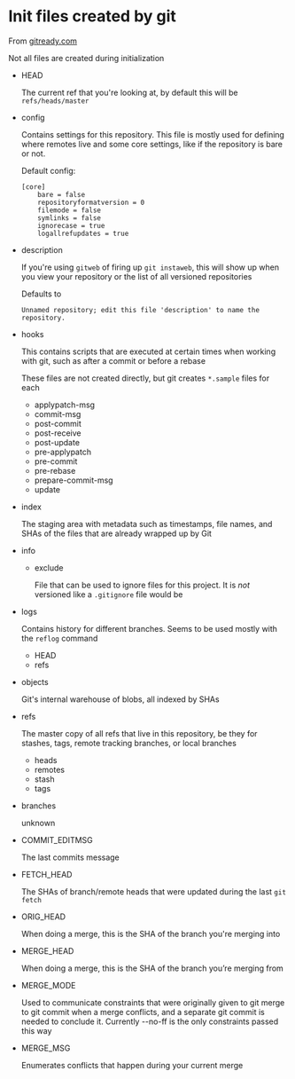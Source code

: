 # Init files created by git

From [gitready.com](http://gitready.com/advanced/2009/03/23/whats-inside-your-git-directory.html)

Not all files are created during initialization

* HEAD

    The current ref that you're looking at, by default this will be `refs/heads/master`

* config

    Contains settings for this repository. This file is mostly used for defining where remotes live and some core settings, like if the repository is bare or not.

    Default config:

    ``` config
    [core]
        bare = false
        repositoryformatversion = 0
        filemode = false
        symlinks = false
        ignorecase = true
        logallrefupdates = true
    ```

* description

    If you're using `gitweb` of firing up `git instaweb`, this will show up when you view your repository or the list of all versioned repositories

    Defaults to

    ``` config
    Unnamed repository; edit this file 'description' to name the repository.
    ```

* hooks

    This contains scripts that are executed at certain times when working with git, such as after a commit or before a rebase

    These files are not created directly, but git creates `*.sample` files for each

  * applypatch-msg
  * commit-msg
  * post-commit
  * post-receive
  * post-update
  * pre-applypatch
  * pre-commit
  * pre-rebase
  * prepare-commit-msg
  * update

* index

    The staging area with metadata such as timestamps, file names, and SHAs of the files that are already wrapped up by Git

* info
  * exclude

    File that can be used to ignore files for this project. It is *not* versioned like a `.gitignore` file would be

* logs

    Contains history for different branches. Seems to be used mostly with the `reflog` command

  * HEAD
  * refs

* objects

    Git's internal warehouse of blobs, all indexed by SHAs

* refs

    The master copy of all refs that live in this repository, be they for stashes, tags, remote tracking branches, or local branches

  * heads
  * remotes
  * stash
  * tags
  
* branches

    unknown

* COMMIT_EDITMSG

    The last commits message

* FETCH_HEAD

    The SHAs of branch/remote heads that were updated during the last `git fetch`

* ORIG_HEAD

    When doing a merge, this is the SHA of the branch you're merging into

* MERGE_HEAD

    When doing a merge, this is the SHA of the branch you’re merging from

* MERGE_MODE

    Used to communicate constraints that were originally given to git merge to git commit when a merge conflicts, and a separate git commit is needed to conclude it. Currently --no-ff is the only constraints passed this way

* MERGE_MSG

    Enumerates conflicts that happen during your current merge
